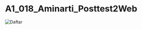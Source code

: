 # A1_018_Aminarti_Posttest2Web
![Daftar](https://user-images.githubusercontent.com/120153116/227732219-0c9e9d19-3625-4fc7-accd-32f49c89dada.png)
